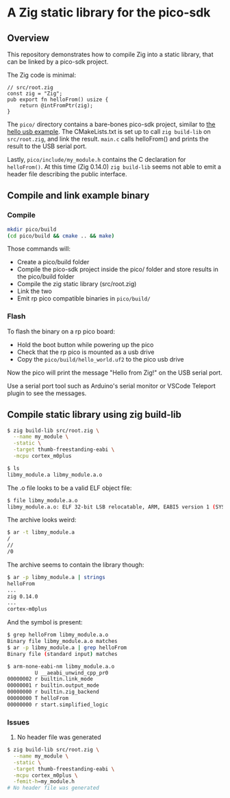 
# A Zig static library for the pico-sdk

## Overview

This repository demonstrates how to compile Zig into a static library, that can be linked by a pico-sdk project.

The Zig code is minimal:

```zig
// src/root.zig
const zig = "Zig";
pub export fn helloFrom() usize {
    return @intFromPtr(zig);
}
```

The `pico/` directory contains a bare-bones pico-sdk project, similar to [the hello usb example](https://github.com/raspberrypi/pico-examples/blob/master/hello_world/usb/hello_usb.c). The CMakeLists.txt is set up to call `zig build-lib` on `src/root.zig`, and link the result. `main.c` calls helloFrom() and prints the result to the USB serial port.

Lastly, `pico/include/my_module.h` contains the C declaration for `helloFrom()`. At this time (Zig 0.14.0) `zig build-lib` seems not able to emit a header file describing the public interface.

## Compile and link example binary

### Compile

```bash
mkdir pico/build
(cd pico/build && cmake .. && make)
```

Those commands will:

- Create a pico/build folder
- Compile the pico-sdk project inside the pico/ folder and store results in the pico/build folder
- Compile the zig static library (src/root.zig)
- Link the two
- Emit rp pico compatible binaries in `pico/build/`

### Flash

To flash the binary on a rp pico board:

- Hold the boot button while powering up the pico
- Check that the rp pico is mounted as a usb drive
- Copy the `pico/build/hello_world.uf2` to the pico usb drive

Now the pico will print the message "Hello from Zig!" on the USB serial port.

Use a serial port tool such as Arduino's serial monitor or VSCode Teleport plugin to see the messages.

## Compile static library using zig build-lib

```bash
$ zig build-lib src/root.zig \
  --name my_module \
  -static \
  -target thumb-freestanding-eabi \
  -mcpu cortex_m0plus

$ ls
libmy_module.a libmy_module.a.o
```

The .o file looks to be a valid ELF object file:

```bash
$ file libmy_module.a.o
libmy_module.a.o: ELF 32-bit LSB relocatable, ARM, EABI5 version 1 (SYSV), with debug_info, not stripped
```

The archive looks weird:

```bash
$ ar -t libmy_module.a
/
//
/0
```

The archive seems to contain the library though:

```bash
$ ar -p libmy_module.a | strings
helloFrom
...
zig 0.14.0
...
cortex-m0plus
```

And the symbol is present:

```bash
$ grep helloFrom libmy_module.a.o
Binary file libmy_module.a.o matches
$ ar -p libmy_module.a | grep helloFrom
Binary file (standard input) matches
```

```bash
$ arm-none-eabi-nm libmy_module.a.o
         U __aeabi_unwind_cpp_pr0
00000002 r builtin.link_mode
00000001 r builtin.output_mode
00000000 r builtin.zig_backend
00000000 T helloFrom
00000000 r start.simplified_logic
```

### Issues

1. No header file was generated

```bash
$ zig build-lib src/root.zig \
  --name my_module \
  -static \
  -target thumb-freestanding-eabi \
  -mcpu cortex_m0plus \
  -femit-h=my_module.h
# No header file was generated
```
